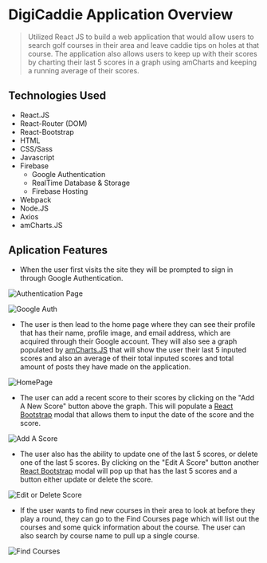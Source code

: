# DigiCaddie Application Overview
>Utilized React JS to build a web application that would allow users to search golf courses in their area and leave caddie tips on holes at that course. The application also allows users to keep up with their scores by charting their last 5 scores in a graph using amCharts and keeping a running average of their scores.

## Technologies Used
* React.JS
* React-Router (DOM)
* React-Bootstrap
* HTML
* CSS/Sass
* Javascript
* Firebase
    - Google Authentication
    - RealTime Database & Storage
    - Firebase Hosting
* Webpack
* Node.JS
* Axios
* amCharts.JS

## Aplication Features
* When the user first visits the site they will be prompted to sign in through Google Authentication. 

![Authentication Page](https://github.com/phillipsja97/digiCaddie/blob/master/src/Assets/UnAuthed.PNG?raw=true)

![Google Auth](https://github.com/phillipsja97/digiCaddie/blob/master/src/Assets/GoogleAuth.PNG?raw=true)

* The user is then lead to the home page where they can see their profile that has their name, profile image, and email address, which are acquired through their Google account. They will also see a graph populated by [amCharts.JS](https://www.amcharts.com/) that will show the user their last 5 inputed scores and also an average of their total inputed scores and total amount of posts they have made on the application.

![HomePage](https://github.com/phillipsja97/digiCaddie/blob/master/src/Assets/digiCaddieScreenShot.png?raw=true)

* The user can add a recent score to their scores by clicking on the "Add A New Score" button above the graph. This will populate a [React Bootstrap](https://react-bootstrap.github.io/) modal that allows them to input the date of the score and the score.

![Add A Score](https://github.com/phillipsja97/digiCaddie/blob/master/src/Assets/AddScore.PNG?raw=true)

* The user also has the ability to update one of the last 5 scores, or delete one of the last 5 scores. By clicking on the "Edit A Score" button another [React Bootstrap](https://react-bootstrap.github.io/) modal will pop up that has the last 5 scores and a button either update or delete the score.

![Edit or Delete Score](https://github.com/phillipsja97/digiCaddie/blob/master/src/Assets/EditingScore.PNG?raw=true)

* If the user wants to find new courses in their area to look at before they play a round, they can go to the Find Courses page which will list out the courses and some quick information about the course. The user can also search by course name to pull up a single course.

![Find Courses](https://github.com/phillipsja97/digiCaddie/blob/master/src/Assets/FindCourses.PNG?raw=true)


